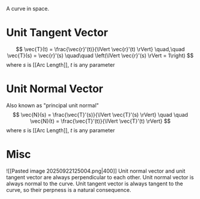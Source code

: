 A curve in space.

# Unit Tangent Vector
$$
\vec{T}(t) = \frac{\vec{r}'(t)}{\lVert \vec{r}'(t) \rVert}
\quad,\quad
\vec{T}(s) = \vec{r}'(s) \quad\quad \left(\lVert \vec{r}'(s) \rVert = 1\right)
$$
where $s$ is [[Arc Length]], $t$ is any parameter
# Unit Normal Vector
Also known as "principal unit normal"
$$
\vec{N}(s) = \frac{\vec{T}'(s)}{\lVert \vec{T}'(s) \rVert}
\quad \quad
\vec{N}(t) = \frac{\vec{T}'(t)}{\lVert \vec{T}'(t) \rVert}
$$
where $s$ is [[Arc Length]], $t$ is any parameter

# Misc
![[Pasted image 20250922125004.png|400]]
Unit normal vector and unit tangent vector are always perpendicular to each other.
Unit normal vector is always normal to the curve. Unit tangent vector is always tangent to the curve, so their perpness is a natural consequence.